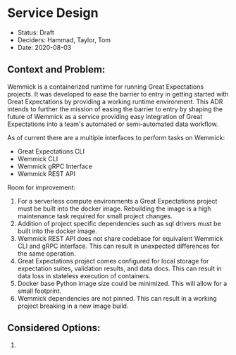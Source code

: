 # Service Design
- Status: Draft
- Deciders: Hammad, Taylor, Tom
- Date: 2020-08-03

## Context and Problem:
Wemmick is a containerized runtime for running Great Expectations projects. It was developed to ease the barrier to
entry in getting started with Great Expectations by providing a working runtime environment. This ADR intends to further
the mission of easing the barrier to entry by shaping the future of Wemmick as a service providing easy integration of
Great Expectations into a team's automated or semi-automated data workflow.

As of current there are a multiple interfaces to perform tasks on Wemmick:
- Great Expectations CLI
- Wemmick CLI
- Wemmick gRPC Interface
- Wemmick REST API

Room for improvement:
1. For a serverless compute environments a Great Expectations project must be built into the docker image. Rebuilding the
image is a high maintenance task required for small project changes.
1. Addition of project specific dependencies such as sql drivers must be built into the docker image.
1. Wemmick REST API does not share codebase for equivalent Wemmick CLI and gRPC interface. This can result in
unexpected differences for the same operation.
1. Great Expectations project comes configured for local storage for expectation suites, validation results, and data
docs. This can result in data loss in stateless execution of containers.
1. Docker base Python image size could be minimized. This will allow for a small footprint.
1. Wemmick dependencies are not pinned. This can result in a working project breaking in a new image build.

## Considered Options:
1. 
